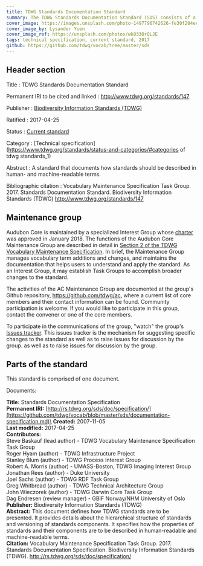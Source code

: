 ```yaml
---
title: TDWG Standards Documentation Standard
summary: The TDWG Standards Documentation Standard (SDS) consists of a single document: the [Standards Documentation Specification](https://github.com/tdwg/vocab/blob/master/sds/documentation-specification.md). That document defines how TDWG standards are to be presented. It provides details about the hierarchical structure of standards and versioning of standards components. It specifies how the properties of standards and their components are to be described in human-readable and machine-readable terms.
cover_image: https://images.unsplash.com/photo-1497796742626-fe30f204ec54
cover_image_by: Lysander Yuen
cover_image_ref: https://unsplash.com/photos/wk833OrQLJE
tags: technical specification, current standard, 2017
github: https://github.com/tdwg/vocab/tree/master/sds
---
```


## Header section

Title
: TDWG Standards Documentation Standard

Permanent IRI to be cited and linked
: <http://www.tdwg.org/standards/147>

Publisher
: [Biodiversity Information Standards (TDWG)](https://www.tdwg.org/)

Ratified
: 2017-04-25

Status
: [Current standard](https://www.tdwg.org/standards/status-and-categories/)

Category
: [Technical specification](https://www.tdwg.org/standards/status-and-categories/#categories of tdwg standards_1)

Abstract
: A standard that documents how standards should be described in human- and machine-readable terms.

Bibliographic citation
: Vocabulary Maintenance Specification Task Group. 2017. Standards Documentation Standard. Biodiversity Information Standards (TDWG) http://www.tdwg.org/standards/147

## Maintenance group

Audubon Core is maintained by a specialized Interest Group whose [charter](https://github.com/tdwg/ac/blob/master/audubon-core_maintenance-group_charter.md) was approved in January 2018. The functions of the Audubon Core Maintenance Group are described in detail in [Section 2 of the TDWG Vocabulary Maintenance Specification](https://github.com/tdwg/vocab/blob/master/vms/maintenance-specification.md#2-administration). In brief, the Maintenance Group manages vocabulary term additions and changes, and maintains the documentation that helps users to understand and apply the standard. As an Interest Group, it may establish Task Groups to accomplish broader changes to the standard.

The activities of the AC Maintenance Group are documented at the group's Github repository, <https://github.com/tdwg/ac>, where a current list of core members and their contact information can be found.  Community participation is welcome.  If you would like to participate in this group, contact the convener or one of the core members.  

To participate in the communications of the group, "watch" the group's [Issues tracker](https://github.com/tdwg/ac/issues).  This issues tracker is the mechanism for suggesting specific changes to the standard as well as to raise issues for discussion by the group.
 as well as to raise issues for discussion by the group.

## Parts of the standard

This standard is comprised of one document. 

Documents:

**Title:** Standards Documentation Specification\
**Permanent IRI:** [http://rs.tdwg.org/sds/doc/specification/](https://github.com/tdwg/vocab/blob/master/sds/documentation-specification.md)\
**Created:** 2007-11-05\
**Last modified:** 2017-04-25\
**Contributors:**\
Steve Baskauf (lead author) - TDWG Vocabulary Maintenance Specification Task Group\
Roger Hyam (author) - TDWG Infrastructure Project\
Stanley Blum (author) - TDWG Process Interest Group\
Robert A. Morris (author) - UMASS-Boston, TDWG Imaging Interest Group\
Jonathan Rees (author) - Duke University\
Joel Sachs (author) - TDWG RDF Task Group\
Greg Whitbread (author) - TDWG Technical Architecture Group\
John Wieczorek (author) - TDWG Darwin Core Task Group\
Dag Endresen (review manager) - GBIF Norway/NHM University of Oslo\
**Publisher:** Biodiversity Information Standards (TDWG)\
**Abstract:** This document defines how TDWG standards are to be presented. It provides details about the hierarchical structure of standards and versioning of standards components. It specifies how the properties of standards and their components are to be described in human-readable and machine-readable terms.\
**Citation:** Vocabulary Maintenance Specification Task Group. 2017. Standards Documentation Specification. Biodiversity Information Standards (TDWG). http://rs.tdwg.org/sds/doc/specification/

